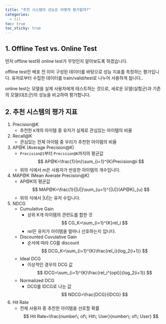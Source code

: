 ```yaml
---
title: "추천 시스템의 성능은 어떻게 평가할까?"
categories:
  - til
toc: true
toc_sticky: true
---
```



## 1. Offline Test vs. Online Test
먼저 offline test와 online test가 무엇인지 알아보도록 하겠습니다.

offline test란 배포 전 이미 구성된 데이터를 바탕으로 성능 지표를 측정하는 평가입니다. 유저로부터 수집한 데이터를 train/valid/test로 나누어 사용하게 됩니다.. 

online test는 모델을 실제 사용자에게 테스트하는 것으로, 새로운 모델(실험군)과 기존의 모델(대조군)의 성능을 비교하여 평가합니다.


## 2. 추천 시스템의 평가 지표
1) Precision@K
	- 추천한 `K`개의 아이템 중 유저가 실제로 관심있는 아이템의 비율
2) Recall@K
	- 관심있는 전체 아이템 중 우리가 추천한 아이템의 비율
3) AP@K (Average Precision@K)
	- `Precision@1`부터 `Precision@K`까지의 평균값
	$$ AP@K=\frac{1}{m}\sum_{i=1}^{K}Precision@i $$
	- 위의 식에서 $m$은 사용자가 반응한 아이템의 개수입니다.
4) MAP@K (Mean Averate Precision@K)
	- AP@K의 평균값
	$$ MAP@K=\frac{1}{|U|}\sum_{u=1}^{|U|}(AP@K)_{u} $$
	- 위의 식에서 $|U|$는 유저 수입니다.
5) NDCG
	- Cumulative Gain
		- 상위 K개 아이템의 관련도를 합한 것
		$$ CG_K=\sum_{i=1}^{K}rel_i $$
		- $rel$은 유저가 아이템을 얼마나 선호하는지 입니다.
	- Discounted Cuvulative Gain
		- 순서에 따라 CG를 discount
		$$ DCG_K=\sum_{i=1}^{K}\frac{rel_i}{log_2(i+1)} $$
	- Ideal DCG
		- 이상적인 경우의 DCG 값
		$$ IDCG=\sum_{i=1}^{K}\frac{rel_i^{opt}}{log_2(i+1)} $$
	- Normalized DCG
		- DCG를 IDCG로 나눈 값
		$$ NDCG=\frac{DCG}{IDCG} $$
6) Hit Rate
	- 전체 사용자 중 추천한 아이템을 선호할 확률
	$$ Hit Rate=\frac{number\; of\; Hit\; User}{number\; of\; User} $$